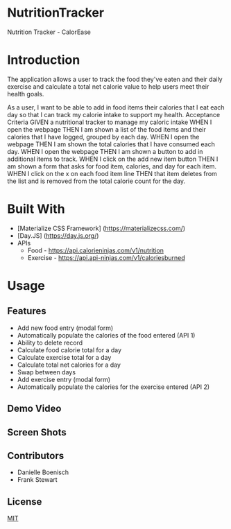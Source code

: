 # NutritionTracker
Nutrition Tracker - CalorEase

# Introduction
The application allows a user to track the food they've eaten and their daily exercise and calculate a total net calorie value to help users meet their health goals.

As a user,
I want to be able to add in food items their calories that I eat each day so that I can track my calorie intake to support my health.
Acceptance Criteria
GIVEN a nutritional tracker to manage my caloric intake
WHEN I open the webpage
THEN I am shown a list of the food items and their calories that I have logged, grouped by each day.
WHEN I open the webpage
THEN I am shown the total calories that I have consumed each day.
WHEN I open the webpage
THEN I am shown a button to add in additional items to track.
WHEN I click on the add new item button
THEN I am shown a form that asks for food item, calories, and day for each item.
WHEN I click on the x on each food item line
THEN that item deletes from the list and is removed from the total calorie count for the day.

# Built With
- [Materialize CSS Framework] (https://materializecss.com/)
- [Day.JS] (https://day.js.org/)
- APIs 
    - Food - https://api.calorieninjas.com/v1/nutrition 
    - Exercise - https://api.api-ninjas.com/v1/caloriesburned

# Usage

## Features
- Add new food entry (modal form)
- Automatically populate the calories of the food entered (API 1)
- Ability to delete record
- Calculate food calorie total for a day
- Calculate exercise total for a day
- Calculate total net calories for a day
- Swap between days
- Add exercise entry (modal form)
- Automatically populate the calories for the exercise entered (API 2)

## Demo Video

## Screen Shots


## Contributors
- Danielle Boenisch
- Frank Stewart

## License

[MIT](https://choosealicense.com/licenses/mit/)